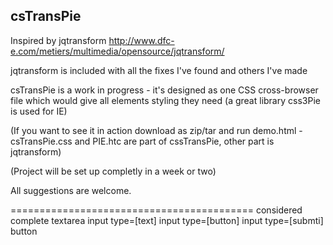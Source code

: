 csTransPie
------------------------
Inspired by jqtransform  http://www.dfc-e.com/metiers/multimedia/opensource/jqtransform/ 

jqtransform is included with all the fixes I've found and others I've made

csTransPie is a work in progress - it's designed as one CSS cross-browser file which would give all elements styling they need
(a great library css3Pie is used for IE)


(If you want to see it in action download as zip/tar and run demo.html - csTransPie.css and PIE.htc are part of cssTransPie, other part is jqtransform)

(Project will be set up completly in a week or two)

All suggestions are welcome.


==========================================
considered complete
textarea
input type=[text]
input type=[button]
input type=[submti]
button